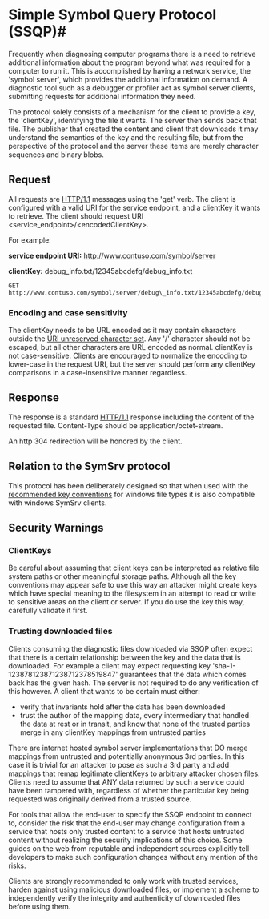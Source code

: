 # Simple Symbol Query Protocol (SSQP)#

Frequently when diagnosing computer programs there is a need to retrieve additional information about the program beyond what was required for a computer to run it. This is accomplished by having a network service, the 'symbol server', which provides the additional information on demand. A diagnostic tool such as a debugger or profiler act as symbol server clients, submitting requests for additional information they need. 

The protocol solely consists of a mechanism for the client to provide a key, the 'clientKey', identifying the file it wants. The server then sends back that file. The publisher that created the content and client that downloads it may understand the semantics of the key and the resulting file, but from the perspective of the protocol and the server these items are merely character sequences and binary blobs. 

## Request ##
All requests are [HTTP/1.1](https://tools.ietf.org/html/rfc2616 "HTTP/1.1") messages using the 'get' verb. The client is configured with a valid URI for the service endpoint, and a clientKey it wants to retrieve. The client should request URI <service\_endpoint\>/<encodedClientKey\>. 

 For example:

**service endpoint URI:** http://www.contuso.com/symbol/server

**clientKey:** debug\_info.txt/12345abcdefg/debug\_info.txt

    GET http://www.contuso.com/symbol/server/debug\_info.txt/12345abcdefg/debug\_info.txt

### Encoding and case sensitivity ###
The clientKey needs to be URL encoded as it may contain characters outside the [URI unreserved character set](https://tools.ietf.org/html/rfc3986#Section-2.3). Any '/' character should not be escaped, but all other characters are URL encoded as normal. clientKey is not case-sensitive. Clients are encouraged to normalize the encoding to lower-case in the request URI, but the server should perform any clientKey comparisons in a case-insensitive manner regardless.

## Response ##

The response is a standard [HTTP/1.1](https://tools.ietf.org/html/rfc2616 "HTTP/1.1") response including the content of the requested file. Content-Type should be application/octet-stream. 

An http 304 redirection will be honored by the client.

## Relation to the SymSrv protocol ##

This protocol has been deliberately designed so that when used with the [recommended key conventions](SSQP_Key_Conventions.md) for windows file types it is also compatible with windows SymSrv clients.

## Security Warnings ##
### ClientKeys ###
Be careful about assuming that client keys can be interpreted as relative file system paths or other meaningful storage paths. Although all the key conventions may appear safe to use this way an attacker might create keys which have special meaning to the filesystem in an attempt to read or write to sensitive areas on the client or server. If you do use the key this way, carefully validate it first.

### Trusting downloaded files ###
Clients consuming the diagnostic files downloaded via SSQP often expect that there is a certain relationship between the key and the data that is downloaded. For example a client may expect requesting key 'sha-1-123878123871238712378519847' guarantees that the data which comes back has the given hash. The server is not required to do any verification of this however. A client that wants to be certain must either:

 - verify that invariants hold after the data has been downloaded
 - trust the author of the mapping data, every intermediary that handled the data at rest or in transit, and know that none of the trusted parties merge in any clientKey mappings from untrusted parties

There are internet hosted symbol server implementations that DO merge mappings from untrusted and potentially anonymous 3rd parties. In this case it is trivial for an attacker to pose as such a 3rd party and add mappings that remap legitimate clientKeys to arbitrary attacker chosen files. Clients need to assume that ANY data returned by such a service could have been tampered with, regardless of whether the particular key being requested was originally derived from a trusted source. 

For tools that allow the end-user to specify the SSQP endpoint to connect to, consider the risk that the end-user may change configuration from a service that hosts only trusted content to a service  that hosts untrusted content without realizing the security implications of this choice. Some guides on the web from reputable and independent sources explicitly tell developers to make such configuration changes without any mention of the risks.

Clients are strongly recommended to only work with trusted services, harden against using malicious downloaded files, or implement a scheme to independently verify the integrity and authenticity of downloaded files before using them.